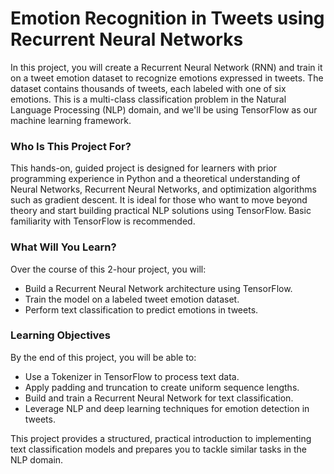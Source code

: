 # Emotion Recognition in Tweets using Recurrent Neural Networks  

In this project, you will create a Recurrent Neural Network (RNN) and train it on a tweet emotion dataset to recognize emotions expressed in tweets. The dataset contains thousands of tweets, each labeled with one of six emotions. This is a multi-class classification problem in the Natural Language Processing (NLP) domain, and we'll be using TensorFlow as our machine learning framework.  

### Who Is This Project For?  

This hands-on, guided project is designed for learners with prior programming experience in Python and a theoretical understanding of Neural Networks, Recurrent Neural Networks, and optimization algorithms such as gradient descent. It is ideal for those who want to move beyond theory and start building practical NLP solutions using TensorFlow. Basic familiarity with TensorFlow is recommended.  

### What Will You Learn?  

Over the course of this 2-hour project, you will:  

- Build a Recurrent Neural Network architecture using TensorFlow.  
- Train the model on a labeled tweet emotion dataset.  
- Perform text classification to predict emotions in tweets.  

### Learning Objectives  

By the end of this project, you will be able to:  

- Use a Tokenizer in TensorFlow to process text data.  
- Apply padding and truncation to create uniform sequence lengths.  
- Build and train a Recurrent Neural Network for text classification.  
- Leverage NLP and deep learning techniques for emotion detection in tweets.  

This project provides a structured, practical introduction to implementing text classification models and prepares you to tackle similar tasks in the NLP domain.
